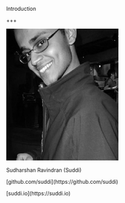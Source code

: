 Introduction

+++

![Suddi](assets/img/suddi.jpg)

<i class="fa fa-user"></i>
<p class="align-points"> Sudharshan Ravindran (Suddi)</p>

<i class="fa fa-github"></i>
<p class="align-points"> [github.com/suddi](https://github.com/suddi)</p>

<i class="fa fa-globe"></i>
<p class="align-points"> [suddi.io](https://suddi.io)</p>
